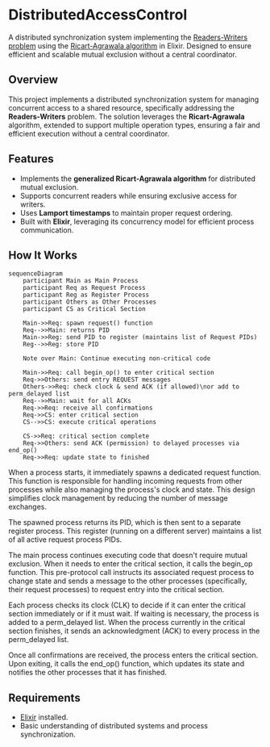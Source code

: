 # DistributedAccessControl
A distributed synchronization system implementing the [Readers-Writers problem](https://en.wikipedia.org/wiki/Readers%E2%80%93writers_problem) using the [Ricart-Agrawala algorithm](https://en.wikipedia.org/wiki/Ricart%E2%80%93Agrawala_algorithm) in Elixir. Designed to ensure efficient and scalable mutual exclusion without a central coordinator.

## Overview
This project implements a distributed synchronization system for managing concurrent access to a shared resource, specifically addressing the **Readers-Writers** problem. The solution leverages the **Ricart-Agrawala** algorithm, extended to support multiple operation types, ensuring a fair and efficient execution without a central coordinator.

## Features
- Implements the **generalized Ricart-Agrawala algorithm** for distributed mutual exclusion.
- Supports concurrent readers while ensuring exclusive access for writers.
- Uses **Lamport timestamps** to maintain proper request ordering.
- Built with **Elixir**, leveraging its concurrency model for efficient process communication.

## How It Works

```mermaid
sequenceDiagram
    participant Main as Main Process
    participant Req as Request Process
    participant Reg as Register Process
    participant Others as Other Processes
    participant CS as Critical Section

    Main->>Req: spawn request() function
    Req-->>Main: returns PID
    Main->>Reg: send PID to register (maintains list of Request PIDs)
    Reg-->>Reg: store PID
    
    Note over Main: Continue executing non-critical code
    
    Main->>Req: call begin_op() to enter critical section
    Req->>Others: send entry REQUEST messages
    Others->>Req: check clock & send ACK (if allowed)\nor add to perm_delayed list
    Req-->>Main: wait for all ACKs
    Req->>Req: receive all confirmations
    Req->>CS: enter critical section
    CS-->>CS: execute critical operations
    
    CS->>Req: critical section complete
    Req->>Others: send ACK (permission) to delayed processes via end_op()
    Req->>Req: update state to finished
```
    
When a process starts, it immediately spawns a dedicated request function. This function is responsible for handling incoming requests from other processes while also managing the process's clock and state. This design simplifies clock management by reducing the number of message exchanges.

The spawned process returns its PID, which is then sent to a separate register process. This register (running on a different server) maintains a list of all active request process PIDs.

The main process continues executing code that doesn't require mutual exclusion. When it needs to enter the critical section, it calls the begin_op function. This pre-protocol call instructs its associated request process to change state and sends a message to the other processes (specifically, their request processes) to request entry into the critical section.

Each process checks its clock (CLK) to decide if it can enter the critical section immediately or if it must wait. If waiting is necessary, the process is added to a perm_delayed list. When the process currently in the critical section finishes, it sends an acknowledgment (ACK) to every process in the perm_delayed list.

Once all confirmations are received, the process enters the critical section. Upon exiting, it calls the end_op() function, which updates its state and notifies the other processes that it has finished.

## Requirements
- [Elixir](https://elixir-lang.org/) installed.
- Basic understanding of distributed systems and process synchronization.
